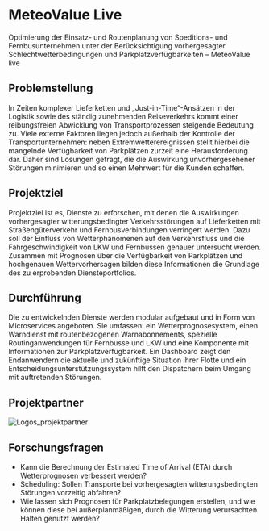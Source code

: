 # MeteoValue Live

Optimierung der Einsatz- und Routenplanung von Speditions- und Fernbusunternehmen unter der Berücksichtigung vorhergesagter Schlechtwetterbedingungen und Parkplatzverfügbarkeiten – MeteoValue live

## Problemstellung

In Zeiten komplexer Lieferketten und „Just-in-Time“-Ansätzen in der Logistik sowie des ständig zunehmenden Reiseverkehrs kommt einer reibungsfreien Abwicklung von Transportprozessen steigende Bedeutung zu. Viele externe Faktoren liegen jedoch außerhalb der Kontrolle der Transportunternehmen: neben Extremwetterereignissen stellt hierbei die mangelnde Verfügbarkeit von Parkplätzen zurzeit eine Herausforderung dar. Daher sind Lösungen gefragt, die die Auswirkung unvorhergesehener Störungen minimieren und so einen Mehrwert für die Kunden schaffen.

## Projektziel

Projektziel ist es, Dienste zu erforschen, mit denen die Auswirkungen vorhergesagter witterungsbedingter Verkehrsstörungen auf Lieferketten mit Straßengüterverkehr und Fernbusverbindungen verringert werden. Dazu soll der Einfluss von Wetterphänomenen auf den Verkehrsfluss und die Fahrgeschwindigkeit von LKW und Fernbussen genauer untersucht werden. Zusammen mit Prognosen über die Verfügbarkeit von Parkplätzen und hochgenauen Wettervorhersagen bilden diese Informationen die Grundlage des zu erprobenden Diensteportfolios.

## Durchführung

Die zu entwickelnden Dienste werden modular aufgebaut und in Form von Microservices angeboten. Sie umfassen: ein Wetterprognosesystem, einen Warndienst mit routenbezogenen Warnabonnements, spezielle Routinganwendungen für Fernbusse und LKW und eine Komponente mit Informationen zur Parkplatzverfügbarkeit. Ein Dashboard zeigt den Endanwendern die aktuelle und zukünftige Situation ihrer Flotte und ein Entscheidungsunterstützungssystem hilft den Dispatchern beim Umgang mit auftretenden Störungen.

## Projektpartner

![Logos_projektpartner](https://user-images.githubusercontent.com/37940313/177714852-cc5ff551-5b56-45cf-9e7b-0ea1e93bcbc8.png)

## Forschungsfragen

- Kann die Berechnung der Estimated Time of Arrival (ETA) durch Wetterprognosen verbessert werden? 
- Scheduling: Sollen Transporte bei vorhergesagten witterungsbedingten Störungen vorzeitig abfahren?
- Wie lassen sich Prognosen für Parkplatzbelegungen erstellen, und wie können diese bei außerplanmäßigen, durch die Witterung verursachten Halten genutzt werden?
